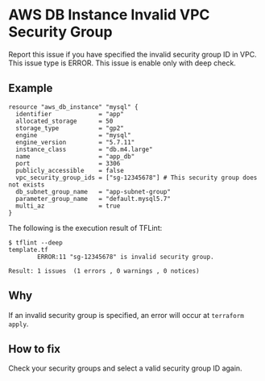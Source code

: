 # AWS DB Instance Invalid VPC Security Group
Report this issue if you have specified the invalid security group ID in VPC. This issue type is ERROR. This issue is enable only with deep check.

## Example
```
resource "aws_db_instance" "mysql" {
  identifier             = "app"
  allocated_storage      = 50
  storage_type           = "gp2"
  engine                 = "mysql"
  engine_version         = "5.7.11"
  instance_class         = "db.m4.large"
  name                   = "app_db"
  port                   = 3306
  publicly_accessible    = false
  vpc_security_group_ids = ["sg-12345678"] # This security group does not exists
  db_subnet_group_name   = "app-subnet-group"
  parameter_group_name   = "default.mysql5.7"
  multi_az               = true
}
```

The following is the execution result of TFLint: 

```
$ tflint --deep
template.tf
        ERROR:11 "sg-12345678" is invalid security group.

Result: 1 issues  (1 errors , 0 warnings , 0 notices)
```

## Why
If an invalid security group is specified, an error will occur at `terraform apply`.

## How to fix
Check your security groups and select a valid security group ID again.

